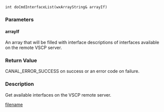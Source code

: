 

```clike
int doCmdInterfaceList(wxArrayString& arrayIf)
```

### Parameters

#### arrayIf
An array that will be filled with interface descriptions of interfaces available on the remote VSCP server.

### Return Value
CANAL_ERROR_SUCCESS on success or an error code on failure. 

### Description
Get available interfaces on the VSCP remote server. 




[filename](./bottom_copyright.md ':include')